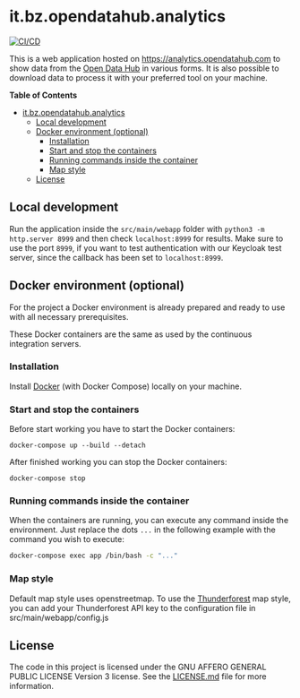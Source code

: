 # it.bz.opendatahub.analytics

[![CI/CD](https://github.com/noi-techpark/it.bz.opendatahub.analytics/actions/workflows/main.yml/badge.svg)](https://github.com/noi-techpark/it.bz.opendatahub.analytics/actions/workflows/main.yml)

This is a web application hosted on https://analytics.opendatahub.com to show
data from the [Open Data Hub](https://opendatahub.com) in various forms. It is
also possible to download data to process it with your preferred tool on your
machine.

<!-- START doctoc generated TOC please keep comment here to allow auto update -->
<!-- DON'T EDIT THIS SECTION, INSTEAD RE-RUN doctoc TO UPDATE -->
**Table of Contents** 

- [it.bz.opendatahub.analytics](#itbzopendatahubanalytics)
  - [Local development](#local-development)
  - [Docker environment (optional)](#docker-environment-optional)
    - [Installation](#installation)
    - [Start and stop the containers](#start-and-stop-the-containers)
    - [Running commands inside the container](#running-commands-inside-the-container)
    - [Map style](#map-style)
  - [License](#license)

<!-- END doctoc generated TOC please keep comment here to allow auto update -->

## Local development

Run the application inside the `src/main/webapp` folder with `python3 -m
http.server 8999` and then check `localhost:8999` for results. Make sure to use
the port `8999`, if you want to test authentication with our Keycloak test
server, since the callback has been set to `localhost:8999`.

## Docker environment (optional)

For the project a Docker environment is already prepared and ready to use with all necessary prerequisites.

These Docker containers are the same as used by the continuous integration servers.

### Installation

Install [Docker](https://docs.docker.com/install/) (with Docker Compose) locally on your machine.

### Start and stop the containers

Before start working you have to start the Docker containers:

```
docker-compose up --build --detach
```

After finished working you can stop the Docker containers:

```
docker-compose stop
```

### Running commands inside the container

When the containers are running, you can execute any command inside the
environment. Just replace the dots `...` in the following example with the
command you wish to execute:

```bash
docker-compose exec app /bin/bash -c "..."
```

### Map style
Default map style uses openstreetmap. To use the
[Thunderforest](https://www.thunderforest.com) map style, you can add your
Thunderforest API key to the configuration file in src/main/webapp/config.js

## License

The code in this project is licensed under the GNU AFFERO GENERAL PUBLIC LICENSE
Version 3 license. See the [LICENSE.md](LICENSE.md) file for more information.
